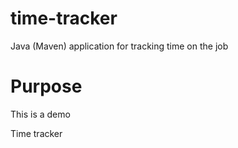 # time-tracker
Java (Maven) application for tracking time on the job

# Purpose
This is a demo

Time tracker
